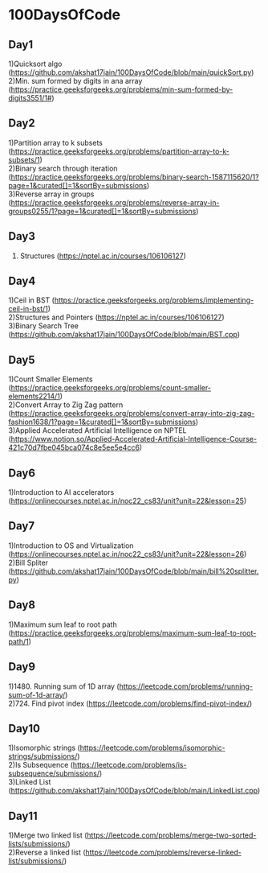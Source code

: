 # 100DaysOfCode

## Day1
1)Quicksort algo (https://github.com/akshat17jain/100DaysOfCode/blob/main/quickSort.py) </br>
2)Min. sum formed by digits in ana array (https://practice.geeksforgeeks.org/problems/min-sum-formed-by-digits3551/1#)</br>

## Day2
1)Partition array to k subsets (https://practice.geeksforgeeks.org/problems/partition-array-to-k-subsets/1) </br>
2)Binary search through iteration (https://practice.geeksforgeeks.org/problems/binary-search-1587115620/1?page=1&curated[]=1&sortBy=submissions) </br>
3)Reverse array in groups (https://practice.geeksforgeeks.org/problems/reverse-array-in-groups0255/1?page=1&curated[]=1&sortBy=submissions)

## Day3
1) Structures (https://nptel.ac.in/courses/106106127) </br>

## Day4
1)Ceil in BST (https://practice.geeksforgeeks.org/problems/implementing-ceil-in-bst/1) </br>
2)Structures and Pointers (https://nptel.ac.in/courses/106106127) </br>
3)Binary Search Tree (https://github.com/akshat17jain/100DaysOfCode/blob/main/BST.cpp) </br>

## Day5
1)Count Smaller Elements (https://practice.geeksforgeeks.org/problems/count-smaller-elements2214/1) </br>
2)Convert Array to Zig Zag pattern (https://practice.geeksforgeeks.org/problems/convert-array-into-zig-zag-fashion1638/1?page=1&curated[]=1&sortBy=submissions) </br>
3)Applied Accelerated Artificial Intelligence on NPTEL (https://www.notion.so/Applied-Accelerated-Artificial-Intelligence-Course-421c70d7fbe045bca074c8e5ee5e4cc6) </br>

## Day6
1)Introduction to AI accelerators (https://onlinecourses.nptel.ac.in/noc22_cs83/unit?unit=22&lesson=25) </br>

## Day7
1)Introduction to OS and Virtualization (https://onlinecourses.nptel.ac.in/noc22_cs83/unit?unit=22&lesson=26) </br>
2)Bill Spliter (https://github.com/akshat17jain/100DaysOfCode/blob/main/bill%20splitter.py) </br>

## Day8
1)Maximum sum leaf to root path (https://practice.geeksforgeeks.org/problems/maximum-sum-leaf-to-root-path/1) </br> 

## Day9
1)1480. Running sum of 1D array (https://leetcode.com/problems/running-sum-of-1d-array/) </br>
2)724. Find pivot index (https://leetcode.com/problems/find-pivot-index/) </br>

## Day10
1)Isomorphic strings (https://leetcode.com/problems/isomorphic-strings/submissions/) </br>
2)Is Subsequence (https://leetcode.com/problems/is-subsequence/submissions/) </br>
3)Linked List (https://github.com/akshat17jain/100DaysOfCode/blob/main/LinkedList.cpp) </br>

## Day11
1)Merge two linked list (https://leetcode.com/problems/merge-two-sorted-lists/submissions/) </br>
2)Reverse a linked list (https://leetcode.com/problems/reverse-linked-list/submissions/) </br>
